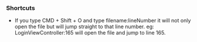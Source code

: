 ### Shortcuts

- If you type CMD + Shift + O and type filename:lineNumber it will not only open the file but will jump straight to that line number. eg: LoginViewController:165 will open the file and jump to line 165.
